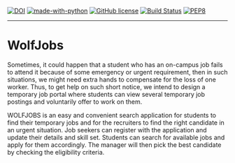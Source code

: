 [![DOI](https://zenodo.org/badge/408674383.svg)](https://zenodo.org/badge/latestdoi/408674383)
[![made-with-python](https://img.shields.io/badge/Made%20with-Python-1f425f.svg)](https://www.python.org/)
[![GitHub license](https://img.shields.io/github/license/Naereen/StrapDown.js.svg)](https://github.com/Naereen/StrapDown.js/blob/master/LICENSE)
[![Build Status](https://app.travis-ci.com/atharva1996/WolfJobs.svg?branch=master)](https://app.travis-ci.com/atharva1996/WolfJobs)
[![PEP8](https://img.shields.io/badge/code%20style-pep8-orange.svg)](https://www.python.org/dev/peps/pep-0008/)
***
# WolfJobs
Sometimes, it could happen that a student who has an on-campus job fails to attend it because of some emergency or urgent requirement, then in such situations, we might need extra hands to compensate for the loss of one worker. Thus, to get help on such short notice, we intend to design a temporary job portal where students can view several temporary job postings and voluntarily offer to work on them.

WOLFJOBS is an easy and convenient search application for students to find their temporary jobs and for the recruiters to find the right candidate in an urgent situation. Job seekers can register with the application and update their details and skill set.  Students can search for available jobs and apply for them accordingly. The manager will then pick the best candidate by checking the eligibility criteria. 

